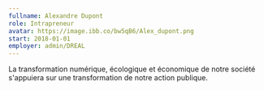 ```yaml
---
fullname: Alexandre Dupont
role: Intrapreneur
avatar: https://image.ibb.co/bw5qB6/Alex_dupont.png
start: 2018-01-01
employer: admin/DREAL
---
```


La transformation numérique, écologique  et économique de notre société s'appuiera sur une transformation de notre action publique.
